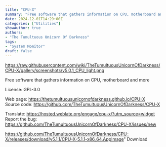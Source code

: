 ```yaml
---
title: "CPU-X"
summary: "Free software that gathers information on CPU, motherboard and more."
date: 2024-12-01T14:29:00Z
categories: ["Utilities"]
showAuthor: true
authors:
- "The Tumultuous Unicorn Of Darkness"
tags: 
- "System Monitor"
draft: false
---
```


https://raw.githubusercontent.com/wiki/TheTumultuousUnicornOfDarkness/CPU-X/gallery/screenshots/v5.0.1_CPU_light.png

Free software that gathers information on CPU, motherboard and more

License: GPL-3.0

Web page: <https://thetumultuousunicornofdarkness.github.io/CPU-X>  
Source code: <https://github.com/TheTumultuousUnicornOfDarkness/CPU-X>

Translate: <https://hosted.weblate.org/engage/cpu-x/?utm_source=widget>  
Report the bug: <https://github.com/TheTumultuousUnicornOfDarkness/CPU-X/issues/new>  

https://github.com/TheTumultuousUnicornOfDarkness/CPU-X/releases/download/v5.1.1/CPU-X-5.1.1-x86_64.AppImage" 
Download
